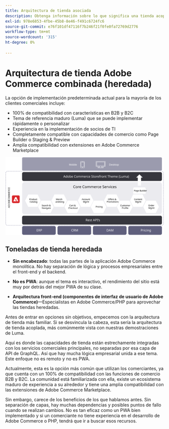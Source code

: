 ```yaml
---
title: Arquitectura de tienda asociada
description: Obtenga información sobre lo que significa una tienda acoplada en el contexto de arquitecturas Adobe Commerce sin periféricos.
exl-id: 978e6853-4fbe-45b8-8e46-f491c6724fc6
source-git-commit: e76f101df47116f7b246f21f0fe0fa72769d2776
workflow-type: tm+mt
source-wordcount: '315'
ht-degree: 0%

---
```


# Arquitectura de tienda Adobe Commerce combinada (heredada)

La opción de implementación predeterminada actual para la mayoría de los clientes comerciales incluye:

- 100% de compatibilidad con características en B2B y B2C
- Tema de referencia maduro (Luma) que se puede implementar rápidamente o personalizar
- Experiencia en la implementación de socios de TI
- Completamente compatible con capacidades de comercio como Page Builder o Staging &amp; Preview
- Amplia compatibilidad con extensiones en Adobe Commerce Marketplace

![Diagrama de una arquitectura de tienda Adobe Commerce acoplada](../../../assets/playbooks/coupled-storefront-architecture.svg)

## Toneladas de tienda heredada

- **Sin encabezado**: todas las partes de la aplicación Adobe Commerce monolítica. No hay separación de lógica y procesos empresariales entre el front-end y el backend.

- **No es PWA**: aunque el tema es interactivo, el rendimiento del sitio está muy por detrás del mejor PWA de su clase.

- **Arquitectura front-end (componentes de interfaz de usuario de Adobe Commerce)**—Especialistas en Adobe Commerce/PHP para aprovechar las tiendas heredadas.

Antes de entrar en opciones sin objetivos, empecemos con la arquitectura de tienda más familiar. Si se desvincula la cabeza, esta sería la arquitectura de tienda acoplada, más comúnmente vista con nuestras demostraciones de Luma.

Aquí es donde las capacidades de tienda están estrechamente integradas con los servicios comerciales principales, no separadas por esa capa de API de GraphQL. Así que hay mucha lógica empresarial unida a ese tema. Este enfoque no es remoto y no es PWA.

Actualmente, esta es la opción más común que utilizan los comerciantes, ya que cuenta con un 100% de compatibilidad con las funciones de comercio B2B y B2C. La comunidad está familiarizada con ella, existe un ecosistema maduro de experiencia a su alrededor y tiene una amplia compatibilidad con las extensiones de Adobe Commerce Marketplace.

Sin embargo, carece de los beneficios de los que hablamos antes. Sin separación de capas, hay muchas dependencias y posibles puntos de fallo cuando se realizan cambios. No es tan eficaz como un PWA bien implementado y si un comerciante no tiene experiencia en el desarrollo de Adobe Commerce o PHP, tendrá que ir a buscar esos recursos.

